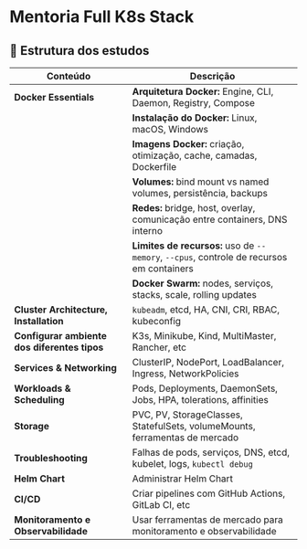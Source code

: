 # Mentoria Full K8s Stack



## 🧱 Estrutura dos estudos

| **Conteúdo**                         | Descrição                                                                                   |
|--------------------------------------|---------------------------------------------------------------------------------------------|
| **Docker Essentials**                | **Arquitetura Docker:** Engine, CLI, Daemon, Registry, Compose                              |
|                                      | **Instalação do Docker:** Linux, macOS, Windows                                             |
|                                      | **Imagens Docker:** criação, otimização, cache, camadas, Dockerfile                         |
|                                      | **Volumes:** bind mount vs named volumes, persistência, backups                             |
|                                      | **Redes:** bridge, host, overlay, comunicação entre containers, DNS interno                 |
|                                      | **Limites de recursos:** uso de `--memory`, `--cpus`, controle de recursos em containers    |
|                                      | **Docker Swarm:** nodes, serviços, stacks, scale, rolling updates                           |
| **Cluster Architecture, Installation** | `kubeadm`, etcd, HA, CNI, CRI, RBAC, kubeconfig                                             |
| **Configurar ambiente dos diferentes tipos** | K3s, Minikube, Kind, MultiMaster, Rancher, etc                                        |
| **Services & Networking**            | ClusterIP, NodePort, LoadBalancer, Ingress, NetworkPolicies                                |
| **Workloads & Scheduling**           | Pods, Deployments, DaemonSets, Jobs, HPA, tolerations, affinities                          |
| **Storage**                          | PVC, PV, StorageClasses, StatefulSets, volumeMounts, ferramentas de mercado                |
| **Troubleshooting**                  | Falhas de pods, serviços, DNS, etcd, kubelet, logs, `kubectl debug`                        |
| **Helm Chart**                       | Administrar Helm Chart                                                                      |
| **CI/CD**                            | Criar pipelines com GitHub Actions, GitLab CI, etc                                          |
| **Monitoramento e Observabilidade**  | Usar ferramentas de mercado para monitoramento e observabilidade                            |


